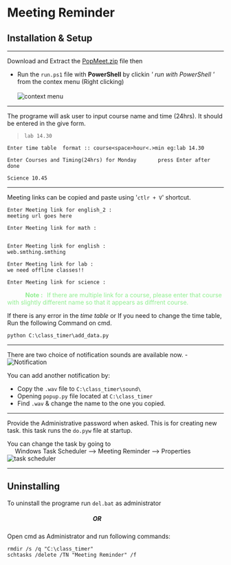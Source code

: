 # Meeting Reminder
## Installation & Setup
---
Download and Extract the [PopMeet.zip](url) file then
* Run the `run.ps1` file with **PowerShell** by clickin *' run with PowerShell '* from the contex menu (Right clicking)<br><br>
![context menu](https://www.tenforums.com/attachments/tutorials/161429d1509470221-powershell-scripting-update-windows-10-usb-install-media-image.png)
---
The programe will ask user to input course name and time (24hrs). It should be entered in the give form.
>`lab 14.30`


```
Enter time table  format :: course<space>hour<.>min eg:lab 14.30

Enter Courses and Timing(24hrs) for Monday       press Enter after done

Science 10.45
```
***
Meeting links can be copied and paste using '`ctlr + V`' shortcut.


```
Enter Meeting link for english_2 :
meeting url goes here

Enter Meeting link for math :


Enter Meeting link for english :
web.smthing.smthing

Enter Meeting link for lab :
we need offline classes!!

Enter Meeting link for science :
```
<p style="color:lightgreen">
<b> &emsp;&emsp;&emsp;Note : </b>&thinsp; If there are multiple link for a course, please enter that course with slightly different name so that it appears as diffrent course.</p>


If there is any error in  the *time table* or If you need to change the time table, Run the following Command on cmd.
```
python C:\class_timer\add_data.py
```

---
There are two choice of notification sounds are available now. 
-![Notification]()

You can add another notification by:
-   Copy the `.wav` file to `C:\class_timer\sound\`
-   Opening `popup.py` file located at `C:\class_timer`
-   Find `.wav` & change the name to the one you copied.
---
Provide the Administrative password when asked. This is for creating new task.
this task runs the `do.pyw` file at startup.

You can change the task by going to<br>
&emsp; Windows Task Scheduler --> Meeting Reminder --> Properties
![task scheduler]()

---
## Uninstalling
To uninstall the programe run `del.bat` as administrator
##### &emsp;&emsp;&emsp;&emsp;&emsp;&emsp;&emsp;&emsp;&emsp;&emsp;&emsp;&emsp;&emsp;&emsp; OR 
 Open cmd as Administrator and run
following commands:
```
rmdir /s /q "C:\class_timer"
schtasks /delete /TN "Meeting Reminder" /f
```

